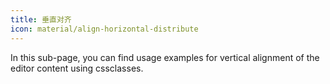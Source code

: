 ```yaml
---
title: 垂直对齐
icon: material/align-horizontal-distribute
---
```


In this sub-page, you can find usage examples for vertical alignment of the
editor content using cssclasses.

